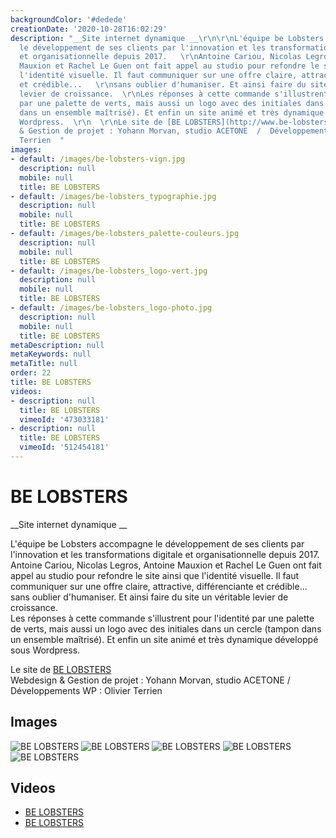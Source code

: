 ```yaml
---
backgroundColor: '#dedede'
creationDate: '2020-10-28T16:02:29'
description: "__Site internet dynamique __\r\n\r\nL'équipe be Lobsters accompagne
  le développement de ses clients par l'innovation et les transformations digitale
  et organisationnelle depuis 2017.   \r\nAntoine Cariou, Nicolas Legros, Antoine
  Mauxion et Rachel Le Guen ont fait appel au studio pour refondre le site ainsi que
  l'identité visuelle. Il faut communiquer sur une offre claire, attractive, différenciante
  et crédible...   \r\nsans oublier d'humaniser. Et ainsi faire du site un véritable
  levier de croissance.  \r\nLes réponses à cette commande s'illustrent pour l'identité
  par une palette de verts, mais aussi un logo avec des initiales dans un cercle (tampon
  dans un ensemble maîtrisé). Et enfin un site animé et très dynamique développé sous
  Wordpress.  \r\n  \r\nLe site de [BE LOBSTERS](http://www.be-lobsters.com)  \r\nWebdesign
  & Gestion de projet : Yohann Morvan, studio ACETONE  /  Développements WP : Olivier
  Terrien  "
images:
- default: /images/be-lobsters-vign.jpg
  description: null
  mobile: null
  title: BE LOBSTERS
- default: /images/be-lobsters_typographie.jpg
  description: null
  mobile: null
  title: BE LOBSTERS
- default: /images/be-lobsters_palette-couleurs.jpg
  description: null
  mobile: null
  title: BE LOBSTERS
- default: /images/be-lobsters_logo-vert.jpg
  description: null
  mobile: null
  title: BE LOBSTERS
- default: /images/be-lobsters_logo-photo.jpg
  description: null
  mobile: null
  title: BE LOBSTERS
metaDescription: null
metaKeywords: null
metaTitle: null
order: 22
title: BE LOBSTERS
videos:
- description: null
  title: BE LOBSTERS
  vimeoId: '473033181'
- description: null
  title: BE LOBSTERS
  vimeoId: '512454181'
---
```


# BE LOBSTERS

__Site internet dynamique __

L'équipe be Lobsters accompagne le développement de ses clients par l'innovation et les transformations digitale et organisationnelle depuis 2017.   
Antoine Cariou, Nicolas Legros, Antoine Mauxion et Rachel Le Guen ont fait appel au studio pour refondre le site ainsi que l'identité visuelle. Il faut communiquer sur une offre claire, attractive, différenciante et crédible...   
sans oublier d'humaniser. Et ainsi faire du site un véritable levier de croissance.  
Les réponses à cette commande s'illustrent pour l'identité par une palette de verts, mais aussi un logo avec des initiales dans un cercle (tampon dans un ensemble maîtrisé). Et enfin un site animé et très dynamique développé sous Wordpress.  
  
Le site de [BE LOBSTERS](http://www.be-lobsters.com)  
Webdesign & Gestion de projet : Yohann Morvan, studio ACETONE  /  Développements WP : Olivier Terrien  

## Images

![BE LOBSTERS](/images/be-lobsters-vign.jpg)
![BE LOBSTERS](/images/be-lobsters_typographie.jpg)
![BE LOBSTERS](/images/be-lobsters_palette-couleurs.jpg)
![BE LOBSTERS](/images/be-lobsters_logo-vert.jpg)
![BE LOBSTERS](/images/be-lobsters_logo-photo.jpg)

## Videos

- [BE LOBSTERS](https://vimeo.com/473033181)
- [BE LOBSTERS](https://vimeo.com/512454181)